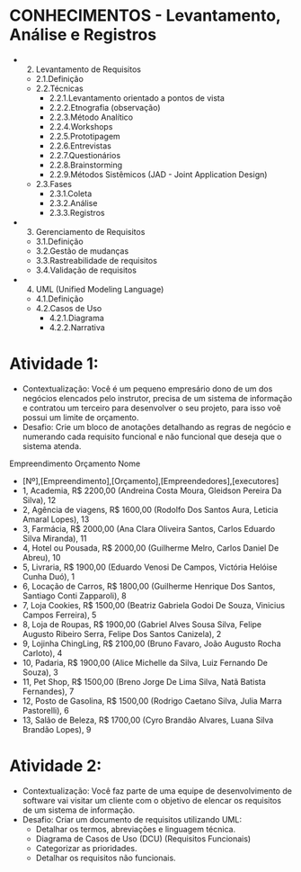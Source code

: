 # CONHECIMENTOS - Levantamento, Análise e Registros
- 2. Levantamento de Requisitos
	- 2.1.Definição
	- 2.2.Técnicas
		- 2.2.1.Levantamento orientado a pontos de vista
		- 2.2.2.Etnografia (observação)
		- 2.2.3.Método Analítico
		- 2.2.4.Workshops
		- 2.2.5.Prototipagem
		- 2.2.6.Entrevistas
		- 2.2.7.Questionários
		- 2.2.8.Brainstorming
		- 2.2.9.Métodos Sistêmicos (JAD - Joint Application Design)
	- 2.3.Fases
		- 2.3.1.Coleta
		- 2.3.2.Análise
		- 2.3.3.Registros
- 3. Gerenciamento de Requisitos
	- 3.1.Definição
	- 3.2.Gestão de mudanças
	- 3.3.Rastreabilidade de requisitos
	- 3.4.Validação de requisitos
- 4. UML (Unified Modeling Language)
	- 4.1.Definição
	- 4.2.Casos de Uso
		- 4.2.1.Diagrama
		- 4.2.2.Narrativa

# Atividade 1:
- Contextualização: Você é um pequeno empresário dono de um dos negócios elencados pelo instrutor, precisa de um sistema de informação e contratou um terceiro para desenvolver o seu projeto, para isso voê possui um limite de orçamento.
- Desafio: Crie um bloco de anotações detalhando as regras de negócio e numerando cada requisito funcional e não funcional que deseja que o sistema atenda.

Empreendimento	Orçamento	Nome
- [Nº],[Empreendimento],[Orçamento],[Empreendedores],[executores]
- 1, Academia,	R$ 2200,00	(Andreina Costa Moura, Gleidson Pereira Da Silva), 12
- 2, Agência de viagens,	R$	1600,00	(Rodolfo Dos Santos Aura, Leticia Amaral Lopes), 13
- 3, Farmácia,	R$	2000,00	(Ana Clara Oliveira Santos, Carlos Eduardo Silva Miranda), 11
- 4, Hotel ou Pousada,	R$	2000,00	(Guilherme Melro, Carlos Daniel De Abreu), 10
- 5, Livraria,	R$	1900,00	(Eduardo Venosi De Campos, Victória Helóise Cunha Duó), 1
- 6, Locação de Carros,	R$	1800,00	(Guilherme Henrique Dos Santos, Santiago Conti Zapparoli), 8
- 7, Loja Cookies,	R$	1500,00	(Beatriz Gabriela Godoi De Souza, Vinicius Campos Ferreira), 5
- 8, Loja de Roupas,	R$	1900,00	(Gabriel Alves Sousa Silva, Felipe Augusto Ribeiro Serra, Felipe Dos Santos Canizela), 2
- 9, Lojinha ChingLing,	R$	2100,00	(Bruno Favaro, João Augusto Rocha Carloto), 4
- 10, Padaria,	R$	1900,00	(Alice Michelle da Silva, Luiz Fernando De Souza), 3
- 11, Pet Shop,	R$	1500,00	(Breno Jorge De Lima Silva, Natã Batista Fernandes), 7
- 12, Posto de Gasolina,	R$	1500,00	(Rodrigo Caetano Silva, Julia Marra Pastorelli), 6
- 13, Salão de Beleza,	R$	1700,00	(Cyro Brandão Alvares, Luana Silva Brandão Lopes), 9

# Atividade 2:
- Contextualização: Você faz parte de uma equipe de desenvolvimento de software vai visitar um cliente com o objetivo de elencar os requisitos de um sistema de informação.
- Desafio: Criar um documento de requisitos utilizando UML:
	- Detalhar os termos, abreviações e linguagem técnica.
	- Diagrama de Casos de Uso (DCU) (Requisitos Funcionais)
	- Categorizar as prioridades.
	- Detalhar os requisitos não funcionais.
